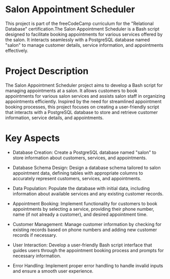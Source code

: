 # Salon Appointment Scheduler

This project is part of the freeCodeCamp curriculum for the "Relational Database" certification.The Salon Appointment Scheduler is a Bash script designed to facilitate booking appointments for various services offered by the salon. It interacts seamlessly with a PostgreSQL database named "salon" to manage customer details, service information, and appointments effectively.

# Project Description

The Salon Appointment Scheduler project aims to develop a Bash script for managing appointments at a salon. It allows customers to book appointments for various salon services and assists salon staff in organizing appointments efficiently. Inspired by the need for streamlined appointment booking processes, this project focuses on creating a user-friendly script that interacts with a PostgreSQL database to store and retrieve customer information, service details, and appointments.

# Key Aspects

- Database Creation: Create a PostgreSQL database named "salon" to store information about customers, services, and appointments.

- Database Schema Design: Design a database schema tailored to salon appointment data, defining tables with appropriate columns to accurately represent customers, services, and appointments.

- Data Population: Populate the database with initial data, including information about available services and any existing customer records.

- Appointment Booking: Implement functionality for customers to book appointments by selecting a service, providing their phone number, name (if not already a customer), and desired appointment time.

- Customer Management: Manage customer information by checking for existing records based on phone numbers and adding new customer records if necessary.

- User Interaction: Develop a user-friendly Bash script interface that guides users through the appointment booking process and prompts for necessary information.

- Error Handling: Implement proper error handling to handle invalid inputs and ensure a smooth user experience.
